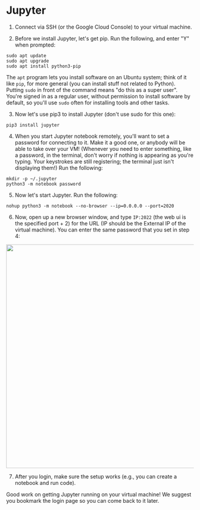 # Jupyter

1. Connect via SSH (or the Google Cloud Console) to your virtual machine.

2. Before we install Jupyter, let's get pip.  Run the following, and enter "Y" when prompted:

```
sudo apt update
sudo apt upgrade
sudo apt install python3-pip
```

The `apt` program lets you install software on an Ubuntu system; think
of it like `pip`, for more general (you can install stuff not related
to Python).  Putting `sudo` in front of the command means "do this as
a super user".  You're signed in as a regular user, without permission
to install software by default, so you'll use `sudo` often for
installing tools and other tasks.

3. Now let's use pip3 to install Jupyter (don't use sudo for this one):

`pip3 install jupyter`

4. When you start Jupyter notebook remotely, you'll want to set a
password for connecting to it.  Make it a good one, or anybody will be
able to take over your VM! (Whenever you need to enter something, like a password, 
in the terminal, don't worry if nothing is appearing as you're typing. Your keystrokes 
are still registering; the terminal just isn't displaying them!) 
Run the following:

```
mkdir -p ~/.jupyter
python3 -m notebook password
```

5. Now let's start Jupyter.  Run the following:

`nohup python3 -m notebook --no-browser --ip=0.0.0.0 --port=2020`

6. Now, open up a new browser window, and type `IP:2022` (the web ui is the specified port + 2) for the URL
(IP should be the External IP of the virtual machine).  You can enter
the same password that you set in step 4:

<img src="img/26.png" width=600>

7. After you login, make sure the setup works (e.g., you can create a
notebook and run code).

Good work on getting Jupyter running on your virtual machine!  We
suggest you bookmark the login page so you can come back to it later.
